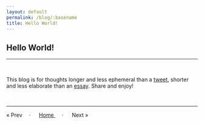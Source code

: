 ```yaml
---
layout: default
permalink: /blog/:basename
title: Hello World!
---
```


## Hello World!

----

<br/>

This blog is for thoughts longer and less ephemeral than a [tweet](https://x.com/athomasq), shorter and less elaborate than an [essay](/essays).  Share and enjoy! 

<br/>

----

&laquo; Prev 
&emsp;· &emsp; <a href="/blog"> Home </a> &emsp; · &emsp; 
Next &raquo; 


<br/>
<br/>
<br/>

